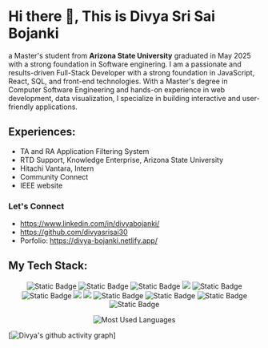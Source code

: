 <!-- 
Links:
  Skill Icons:
    https://shields.io/badges
    Icon name: https://simpleicons.org/?q=angular
  Progress Bars:
    https://github.com/anuraghazra/github-readme-stats?tab=readme-ov-file
  
-->


# Hi there 👋, This is Divya Sri Sai Bojanki

a Master's student from **Arizona State University** graduated in May 2025 with a strong foundation in Software enginering. I am a passionate and results-driven Full-Stack Developer with a strong foundation in JavaScript, React, SQL, and front-end technologies. With a Master's degree in Computer Software Engineering and hands-on experience in web development, data visualization, I
specialize in building interactive and user-friendly applications.

## Experiences:
* TA and RA Application Filtering System
* RTD Support, Knowledge Enterprise, Arizona State University
* Hitachi Vantara, Intern
* Community Connect
* IEEE website

### Let's Connect 
* https://www.linkedin.com/in/divyabojanki/
* https://github.com/divyasrisai30
* Porfolio: https://divya-bojanki.netlify.app/

<!-- https://devicon.dev/  -->
## My Tech Stack:
<p>
  <p align="center">
  <img alt="Static Badge" src="https://img.shields.io/badge/html-orange?style=for-the-badge&logo=html5">
  <img alt="Static Badge" src="https://img.shields.io/badge/css-logo?style=for-the-badge&logo=css&logoColor=%23663399">
  <img alt="Static Badge" src="https://img.shields.io/badge/sass-logo?style=for-the-badge&logo=sass&logoColor=%23CC6699&color=%23f77ebb">
  <img src="https://img.shields.io/badge/React-20232A?style=for-the-badge&logo=react&logoColor=61DAFB" />
    <img alt="Static Badge" src="https://img.shields.io/badge/angular-logo?style=for-the-badge&logo=angular&color=black">
  <img alt="Static Badge" src="https://img.shields.io/badge/javascript-logo?style=for-the-badge&logo=javascript&color=black">
 


  <img src="https://img.shields.io/badge/TypeScript-1F2937?style=for-the-badge&logo=typescript&logoColor=3178C6" />
  <img src="https://img.shields.io/badge/Node.js-111827?style=for-the-badge&logo=nodedotjs&logoColor=339933" />
  <img alt="Static Badge" src="https://img.shields.io/badge/python-logo?style=for-the-badge&logo=python&color=%237dabd1">

  <img alt="Static Badge" src="https://img.shields.io/badge/postgresql-logo?style=for-the-badge&logo=postgresql">

  <img alt="Static Badge" src="https://img.shields.io/badge/d3-logo?style=for-the-badge&logo=D3&color=black">

  <img alt="Static Badge" src="https://img.shields.io/badge/github-logo?style=for-the-badge&logo=github&color=black">

</p>
</p>


<!-- ![Divya's GitHub stats](https://github-readme-stats.vercel.app/api?username=divyasrisai30&hide=contribs,prs) -->

<div align="center">
  <img 
    src="https://github-readme-stats.vercel.app/api/top-langs/?username=divyasrisai30&layout=compact&bg_color=0d1117&title_color=58a6ff&text_color=ffffff&icon_color=79ff97"
    alt="Most Used Languages" 
    />

  
</div>

[![Divya's github activity graph](https://github-readme-activity-graph.vercel.app/graph?username=divyasrisai30&theme=dracula)]



<!--
Portfolio website:

Currently working on improving my personal porfolio.

//Experience - projects and experience
Previous Experiences:
My portfolio website: 
Lets Connect:


-->

<!--
**divyasrisai30/divyasrisai30** is a ✨ _special_ ✨ repository because its `README.md` (this file) appears on your GitHub profile.

Here are some ideas to get you started:

- 🔭 I’m currently working on ...
- 🌱 I’m currently learning ...
- 👯 I’m looking to collaborate on ...
- 🤔 I’m looking for help with ...
- 💬 Ask me about ...
- 📫 How to reach me: ...
- 😄 Pronouns: ...
- ⚡ Fun fact: ...
-->
